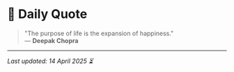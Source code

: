 # 📜 Daily Quote

> "The purpose of life is the expansion of happiness."  
> — **Deepak Chopra**

---

_Last updated: 14 April 2025 ⏳_
